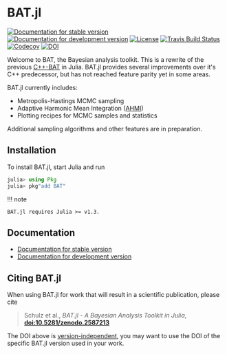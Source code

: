 # BAT.jl

[![Documentation for stable version](https://img.shields.io/badge/docs-stable-blue.svg)](https://bat.github.io/BAT.jl/stable)
[![Documentation for development version](https://img.shields.io/badge/docs-dev-blue.svg)](https://bat.github.io/BAT.jl/dev)
[![License](http://img.shields.io/badge/license-MIT-brightgreen.svg?style=flat)](LICENSE.md)
[![Travis Build Status](https://travis-ci.com/bat/BAT.jl.svg?branch=master)](https://travis-ci.com/bat/BAT.jl)
[![Codecov](https://codecov.io/gh/bat/BAT.jl/branch/master/graph/badge.svg)](https://codecov.io/gh/bat/BAT.jl)
[![DOI](https://zenodo.org/badge/DOI/10.5281/zenodo.2587213.svg)](https://doi.org/10.5281/zenodo.2587213)

Welcome to BAT, the Bayesian analysis toolkit. This is a rewrite of the
previous [C++-BAT](https://github.com/bat/bat) in Julia. BAT.jl provides
several improvements over it's C++ predecessor, but has not reached feature
parity yet in some areas.

BAT.jl currently includes:

* Metropolis-Hastings MCMC sampling
* Adaptive Harmonic Mean Integration ([AHMI](https://arxiv.org/abs/1808.08051))
* Plotting recipes for MCMC samples and statistics

Additional sampling algorithms and other features are in preparation.


## Installation

To install BAT.jl, start Julia and run

```julia
julia> using Pkg
julia> pkg"add BAT"
```

!!! note

    BAT.jl requires Julia >= v1.3.


## Documentation

* [Documentation for stable version](https://bat.github.io/BAT.jl/stable)
* [Documentation for development version](https://bat.github.io/BAT.jl/dev)


## Citing BAT.jl

When using BAT.jl for work that will result in a scientific publication, please cite

> Schulz et al., *BAT.jl - A Bayesian Analysis Toolkit in Julia*, [**doi:10.5281/zenodo.2587213**](https://doi.org/10.5281/zenodo.2587213)

The DOI above is [version-independent](http://help.zenodo.org/#versioning), you may want to use the DOI of the specific BAT.jl version used in your work.
